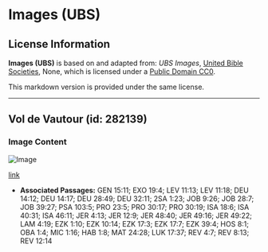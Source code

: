 # Images (UBS)

## License Information

**Images (UBS)** is based on and adapted from: _UBS Images_, [United Bible Societies](https://unitedbiblesocieties.org/), None, which is licensed under a [Public Domain CC0](https://creativecommons.org/public-domain/cc0/).

This markdown version is provided under the same license.



--------------------------------

## Vol de Vautour (id: 282139)

### Image Content

![Image](https://cdn.aquifer.bible/aquifer-content/resources/Media/WEB-0278_vulture_flight.jpg)

[link](https://cdn.aquifer.bible/aquifer-content/resources/Media/WEB-0278_vulture_flight.jpg)

* **Associated Passages:** GEN 15:11; EXO 19:4; LEV 11:13; LEV 11:18; DEU 14:12; DEU 14:17; DEU 28:49; DEU 32:11; 2SA 1:23; JOB 9:26; JOB 28:7; JOB 39:27; PSA 103:5; PRO 23:5; PRO 30:17; PRO 30:19; ISA 18:6; ISA 40:31; ISA 46:11; JER 4:13; JER 12:9; JER 48:40; JER 49:16; JER 49:22; LAM 4:19; EZK 1:10; EZK 10:14; EZK 17:3; EZK 17:7; EZK 39:4; HOS 8:1; OBA 1:4; MIC 1:16; HAB 1:8; MAT 24:28; LUK 17:37; REV 4:7; REV 8:13; REV 12:14

